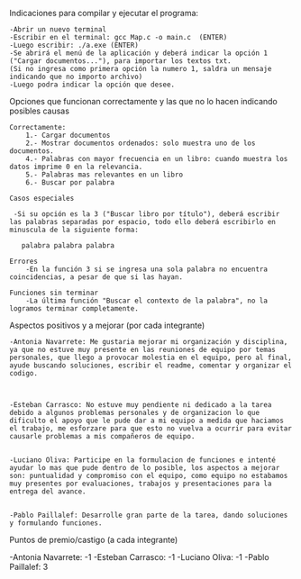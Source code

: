 Indicaciones para compilar y ejecutar el programa:

    -Abrir un nuevo terminal
    -Escribir en el terminal: gcc Map.c -o main.c  (ENTER)
    -Luego escribir: ./a.exe (ENTER)
    -Se abrirá el menú de la aplicación y deberá indicar la opción 1 ("Cargar documentos..."), para importar los textos txt.
    (Si no ingresa como primera opción la numero 1, saldra un mensaje indicando que no importo archivo)
    -Luego podra indicar la opción que desee.

        
        
Opciones que funcionan correctamente y las que no lo hacen indicando posibles causas

    Correctamente:
        1.- Cargar documentos
        2.- Mostrar documentos ordenados: solo muestra uno de los documentos.
        4.- Palabras con mayor frecuencia en un libro: cuando muestra los datos imprime 0 en la relevancia.
        5.- Palabras mas relevantes en un libro
        6.- Buscar por palabra
     
    Casos especiales 

     -Si su opción es la 3 ("Buscar libro por título"), deberá escribir las palabras separadas por espacio, todo ello deberá escribirlo en minuscula de la siguiente forma: 

       palabra palabra palabra

    Errores
        -En la función 3 si se ingresa una sola palabra no encuentra coincidencias, a pesar de que si las hayan.

    Funciones sin terminar
        -La última función "Buscar el contexto de la palabra", no la logramos terminar completamente.   


Aspectos positivos y a mejorar (por cada integrante)

    -Antonia Navarrete: Me gustaria mejorar mi organización y disciplina, ya que no estuve muy presente en las reuniones de equipo por temas personales, que llego a provocar molestia en el equipo, pero al final, ayude buscando soluciones, escribir el readme, comentar y organizar el codigo.
    
        
    
    -Esteban Carrasco: No estuve muy pendiente ni dedicado a la tarea debido a algunos problemas personales y de organizacion lo que dificulto el apoyo que le pude dar a mi equipo a medida que haciamos el trabajo, me esforzare para que esto no vuelva a ocurrir para evitar causarle problemas a mis compañeros de equipo.  
        
        
    -Luciano Oliva: Participe en la formulacion de funciones e intenté ayudar lo mas que pude dentro de lo posible, los aspectos a mejorar son: puntualidad y compromiso con el equipo, como equipo no estabamos muy presentes por evaluaciones, trabajos y presentaciones para la entrega del avance.
        

    -Pablo Paillalef: Desarrolle gran parte de la tarea, dando soluciones y formulando funciones. 
        


Puntos de premio/castigo (a cada integrante)

-Antonia Navarrete: -1
-Esteban Carrasco:  -1
-Luciano Oliva:    -1
-Pablo Paillalef:   3




